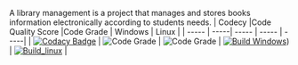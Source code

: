 A library management is a project that manages and stores books information electronically according to students needs.
| Codecy |Code Quality Score |Code Grade | Windows | Linux |
| ----- | -----| ----- | ----- | -----|
| [![Codacy Badge](https://app.codacy.com/project/badge/Grade/b215ff7a2e2d44dc930bae98fa15fa0d)](https://www.codacy.com/gh/siddarthinme/M1_App_Library/dashboard?utm_source=github.com&amp;utm_medium=referral&amp;utm_content=siddarthinme/M1_App_Library&amp;utm_campaign=Badge_Grade) | ![Code Grade](https://api.codiga.io/project/29916/score/svg) | ![Code Grade](https://api.codiga.io/project/29916/status/svg) | [![Build Windows](https://github.com/siddarthinme/M1_App_Library/actions/workflows/build_windows.yml/badge.svg)](https://github.com/siddarthinme/M1_App_Library/actions/workflows/build_windows.yml)) | [![Build_linux](https://github.com/siddarthinme/M1_App_Library/actions/workflows/linux-c-cpp.yml/badge.svg)](https://github.com/siddarthinme/M1_App_Library/actions/workflows/linux-c-cpp.yml) |



